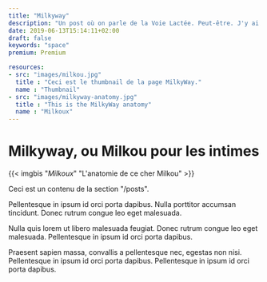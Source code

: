 ```yaml
---
title: "Milkyway"
description: "Un post où on parle de la Voie Lactée. Peut-être. J'y ai ajouté un paramètre Premium."
date: 2019-06-13T15:14:11+02:00
draft: false
keywords: "space"
premium: Premium

resources:
- src: "images/milkou.jpg"
  title : "Ceci est le thumbnail de la page MilkyWay."
  name : "Thumbnail"
- src: "images/milkyway-anatomy.jpg"
  title : "This is the MilkyWay anatomy"
  name : "Milkoux"  
---
```


# Milkyway, ou Milkou pour les intimes

{{< imgbis "*Milkoux*" "L'anatomie de ce cher Milkou" >}}

Ceci est un contenu de la section "/posts".

Pellentesque in ipsum id orci porta dapibus. Nulla porttitor accumsan tincidunt. Donec rutrum congue leo eget malesuada.

Nulla quis lorem ut libero malesuada feugiat. Donec rutrum congue leo eget malesuada. Pellentesque in ipsum id orci porta dapibus.

Praesent sapien massa, convallis a pellentesque nec, egestas non nisi. Pellentesque in ipsum id orci porta dapibus. Pellentesque in ipsum id orci porta dapibus.